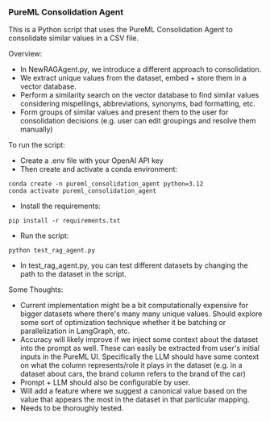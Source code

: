 ### PureML Consolidation Agent

This is a Python script that uses the PureML Consolidation Agent to consolidate similar values in a CSV file.

Overview: 
- In NewRAGAgent.py, we introduce a different approach to consolidation. 
- We extract unique values from the dataset, embed + store them in a vector database. 
- Perform a similarity search on the vector database to find similar values considering mispellings, abbreviations, synonyms, bad formatting, etc. 
- Form groups of similar values and present them to the user for consolidation decisions (e.g. user can edit groupings and resolve them manually)

To run the script: 
- Create a .env file with your OpenAI API key
- Then create and activate a conda environment:
```
conda create -n pureml_consolidation_agent python=3.12
conda activate pureml_consolidation_agent
```
- Install the requirements:
```
pip install -r requirements.txt
```
- Run the script:
```
python test_rag_agent.py
```
- In test_rag_agent.py, you can test different datasets by changing the path to the dataset in the script. 

Some Thoughts:
- Current implementation might be a bit computationally expensive for bigger datasets where there's many many unique values. Should explore some sort of optimization technique whether it be batching or parallelization in LangGraph, etc.
- Accuracy will likely improve if we inject some context about the dataset into the prompt as well. These can easily be extracted from user's initial inputs in the PureML UI. Specifically the LLM should have some context on what the column represents/role it plays in the dataset (e.g. in a dataset about cars, the brand column refers to the brand of the car)
- Prompt + LLM should also be configurable by user.
- Will add a feature where we suggest a canonical value based on the value that appears the most in the dataset in that particular mapping.
- Needs to be thoroughly tested.
